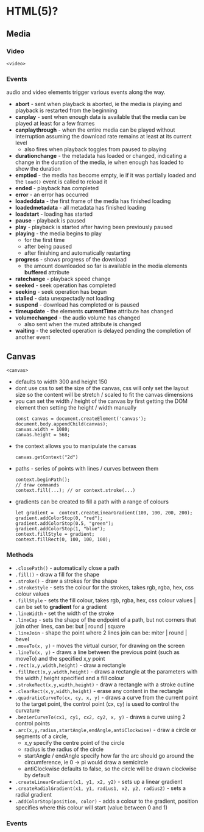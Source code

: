 # HTML(5)?
## Media
### Video
`<video>`

### Events
audio and video elements trigger various events along the way.
* **abort** - sent when playback is aborted, ie the media is playing and playback is restarted from the beginning
* **canplay** - sent when enough data is available that the media can be played at least for a few frames
* **canplaythrough** - when the entire media can be played without interruption assuming the download rate remains at least at its current level
  - also fires when playback toggles from paused to playing
* **durationchange** - the metadata has loaded or changed, indicating a change in the duration of the media, ie when enough has loaded to show the duration
* **emptied** - the media has become empty, ie if it was partially loaded and the `load()` event is called to reload it
* **ended** - playback has completed
* **error** - an error has occurred
* **loadeddata** - the first frame of the media has finished loading
* **loadedmetadata** - all metadata has finished loading
* **loadstart** - loading has started
* **pause** - playback is paused
* **play** - playback is started after having been previously paused
* **playing** - the media begins to play
  - for the first time
  - after being paused
  - after finishing and automatically restarting
* **progress** - shows progress of the download
  - the amount downloaded so far is available in the media elements **buffered** attribute
* **ratechange** - playback speed change
* **seeked** - seek operation has completed
* **seeking** - seek operation has begun
* **stalled** - data unexpectadly not loading
* **suspend** - download has completed or is paused
* **timeupdate** - the elements **currentTime** attribute has changed
* **volumechanged** - the audio volume has changed
  - also sent when the muted attribute is changed
* **waiting** - the selected operation is delayed pending the completion of another event

## Canvas
`<canvas>`
* defaults to width 300 and height 150
* dont use css to set the size of the canvas, css will only set the layout size so the content will be stretch / scaled to fit the canvas dimensions
* you can set the width / height of the canvas by first getting the DOM element then setting the height / width manually
  ```
  const canvas = document.createElement('canvas');
  document.body.appendChild(canvas);
  canvas.width = 1080;
  canvas.height = 568;
  ```
* the context allows you to manipulate the canvas
  ```
  canvas.getContext("2d")
  ```
* paths - series of points with lines / curves between them
  ```
  context.beginPath();
  // draw commands
  context.fill(...); // or context.stroke(...)
  ```
* gradients can be created to fill a path with a range of colours
  ```
  let gradient =  context.createLinearGradient(100, 100, 200, 200);
  gradient.addColorStop(0, "red");
  gradient.addColorStop(0.5, "green");
  gradient.addColorStop(1, "blue");
  context.fillStyle = gradient;
  context.fillRect(0, 100, 100, 100);
  ```

### Methods
* `.closePath()` - automatically close a path
* `.fill()` - draw a fill for the shape
* `.stroke()` - draw a strokes for the shape
* `.strokeStyle` - sets the colour for the strokes, takes rgb, rgba, hex, css colour values
* `.fillStyle` - sets the fill colour, takes rgb, rgba, hex, css colour values | can be set to **gradient** for a gradient
* `.lineWidth` - set the width of the stroke
* `.lineCap` - sets the shape of the endpoint of a path, but not corners that join other lines, can be: but | round | square
* `.lineJoin` - shape the point where 2 lines join can be: miter | round | bevel
* `.moveTo(x, y)` - moves the virtual cursor, for drawing on the screen
* `.lineTo(x, y)` - draws a line between the previous point (such as moveTo) and the specified x,y point
* `.rect(x,y,width,height)` - draw a rectangle
* `.fillRect(x,y,width,height)` - draws a rectangle at the parameters with the width / height specified and a fill colour
* `.strokeRect(x,y,width,height)` - draw a rectangle with a stroke outline
* `.clearRect(x,y,width,height)` - erase any content in the rectangle
* `.quadraticCurveTo(cx, cy, x, y)` - draws a curve from the current point to the target point, the control point (cx, cy) is used to control the curvature
* `.bezierCurveTo(cx1, cy1, cx2, cy2, x, y)` - draws a curve using 2 control points
* `.arc(x,y,radius,startAngle,endAngle,antiClockwise)` - draw a circle or segments of a circle,
  - x,y specify the centre point of the circle
  - radius is the radius of the circle
  - startAngle / endAngle specify how far the arc should go around the circumference, ie 0 -> pi would draw a semicircle
  - antiClockwise defaults to false, so the circle will be drawn clockwise by default
* `.createLinearGradient(x1, y1, x2, y2)` - sets up a linear gradient
* `.createRadialGradient(x1, y1, radius1, x2, y2, radius2)` - sets a radial gradient
* `.addColorStop(position, color)` - adds a colour to the gradient, position specifies where this colour will start (value between 0 and 1)

### Events
